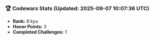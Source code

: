 ### 🏆 Codewars Stats (Updated: 2025-09-07 10:07:36 UTC)

- **Rank:** 8 kyu
- **Honor Points:** 3
- **Completed Challenges:** 1
